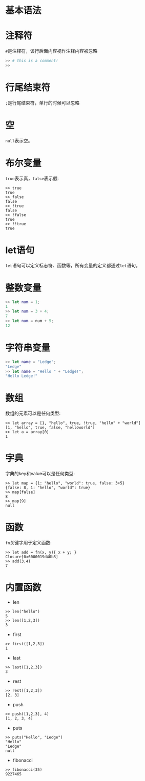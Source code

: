 # 基本语法

# 注释符

`#`是注释符，该行后面内容视作注释内容被忽略

```python
>> # this is a comment!
>>
```

# 行尾结束符

`;`是行尾结束符，单行的时候可以忽略

# 空

`null`表示空。

# 布尔变量

`true`表示真，`false`表示假:

```
>> true
true
>> false
false
>> !true
false
>> !false
true
>> !!true
true
```

# let语句

`let`语句可以定义标志符、函数等，所有变量的定义都通过`let`语句。

# 整数变量

```swift
>> let num = 1;
1
>> let num = 3 + 4;
7
>> let num = num + 5;
12
```

# 字符串变量

```swift
>> let name = "Ledge";
"Ledge"
>> let name = "Hello " + "Ledge!";
"Hello Ledge!"
```

# 数组

数组的元素可以是任何类型:

```
>> let array = [1, "hello", true, !true, "hello" + "world"]
[1, "hello", true, false, "helloworld"]
>> let a = array[0]
1
```
# 字典

字典的key和value可以是任何类型:

```
>> let map = {1: "hello", "world": true, false: 3+5}
{false: 8, 1: "hello", "world": true}
>> map[false]
8
>> map[9]
null
```

# 函数

`fn`关键字用于定义函数:

```
>> let add = fn(x, y){ x + y; }
Closure[0x6000019d40b8]
>> add(3,4)
7
```

# 内置函数

- len

```
>> len("hello")
5
>> len([1,2,3])
3
```

- first

```
>> first([1,2,3])
1
```

- last

```
>> last([1,2,3])
3
```

- rest

```
>> rest([1,2,3])
[2, 3]
```

- push

```
>> push([1,2,3], 4)
[1, 2, 3, 4]
```

- puts

```
>> puts("Hello", "Ledge")
"Hello"
"Ledge"
null
```

- fibonacci

```
>> fibonacci(35)
9227465
```